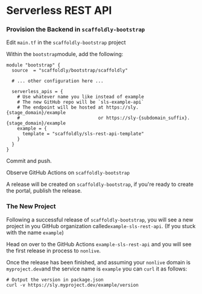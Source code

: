 # Serverless REST API

### Provision the Backend in `scaffoldly-bootstrap`

Edit `main.tf` in the `scaffoldly-bootstrap` project

Within the `bootstrap`module, add the following:

```text
module "bootstrap" {
  source  = "scaffoldly/bootstrap/scaffoldly"
  
  # ... other configuration here ...
  
  serverless_apis = {
    # Use whatever name you like instead of example
    # The new GitHub repo will be `sls-example-api`
    # The endpoint will be hosted at https://sly.{stage_domain}/example 
    #                             or https://sly-{subdomain_suffix}.{stage_domain}/example
    example = {
      template = "scaffoldly/sls-rest-api-template"
    }
  }
}
```

Commit and push.

Observe GitHub Actions on `scaffoldly-bootstrap`

A release will be created on `scaffoldly-bootstrap`, if you're ready to create the portal, publish the release.

### The New Project

Following a successful release of `scaffoldly-bootstrap`, you will see a new project in you GitHub organization called`example-sls-rest-api`. \(If you stuck with the name `example`\)

Head on over to the GitHub Actions `example-sls-rest-api` and you will see the first release in process to `nonlive`.

Once the release has been finished, and assuming your `nonlive` domain is `myproject.dev`and the service name is `example` you can `curl` it as follows:

```text
# Output the version in package.json
curl -v https://sly.myproject.dev/example/version
```

